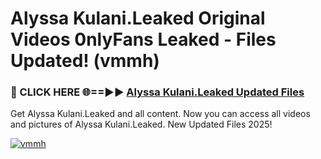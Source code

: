 # Alyssa Kulani.Leaked Original Videos 0nlyFans Leaked - Files Updated! (vmmh)

<h3>🔴 CLICK HERE 🌐==►► <a href="https://tinyurl.com/ehrbuxhb" rel="nofollow">Alyssa Kulani.Leaked Updated Files</a></h3>

Get Alyssa Kulani.Leaked and all content. Now you can access all videos and pictures of Alyssa Kulani.Leaked. New Updated Files 2025!

[![vmmh](https://i.imgur.com/lVYEuWS.gif)](https://tinyurl.com/ehrbuxhb)
